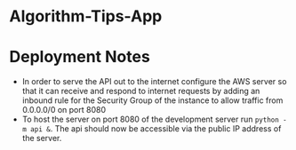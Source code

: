 # Algorithm-Tips-App

# Deployment Notes
- In order to serve the API out to the internet configure the AWS server so that it can receive and respond to internet requests by adding an inbound rule for the Security Group of the instance to allow traffic from 0.0.0.0/0 on port 8080
- To host the server on port 8080 of the development server run `python -m api &`. The api should now be accessible via the public IP address of the server. 
